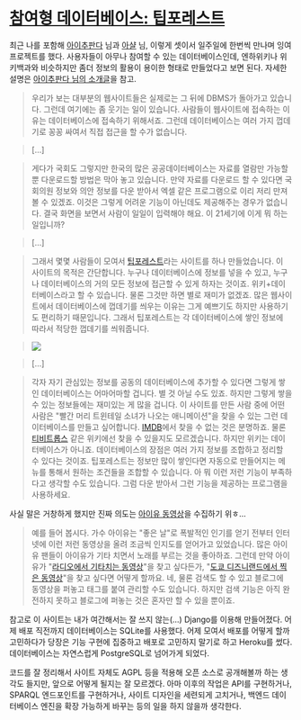 [참여형 데이터베이스: 팁포레스트][source]
=========================================

최근 나를 포함해 [아이추판다][1] 님과 [아샬][2] 님, 이렇게 셋이서 일주일에 한번씩 만나며 잉여 프로젝트를 했다. 사용자들이 아무나 참여할 수 있는 데이터베이스인데, 엔하위키나 위키백과와 비슷하지만 좀더 정보의 활용이 용이한 형태로 만들었다고 보면 된다. 자세한 설명은 [아이추판다 님의 소개글][3]을 참고.

> 우리가 보는 대부분의 웹사이트들은 실제로는 그 뒤에 DBMS가 돌아가고 있습니다. 그런데 여기에는 좀 웃기는 일이 있습니다. 사람들이 웹사이트에 접속하는 이유는 데이터베이스에 접속하기 위해서죠. 그런데 데이터베이스는 여러 가지 껍데기로 꽁꽁 싸여서 직접 접근을 할 수가 없습니다.

> […]

> 게다가 국회도 그렇지만 한국의 많은 공공데이터베이스는 자료를 열람만 가능할 뿐 다운로드할 방법은 막아 놓고 있습니다. 만약 자료를 다운로드 할 수 있다면 국회의원 정보와 의안 정보를 다운 받아서 엑셀 같은 프로그램으로 이리 저리 만져볼 수 있겠죠. 이것은 그렇게 어려운 기능이 아닌데도 제공해주는 경우가 없습니다. 결국 화면을 보면서 사람이 일일이 입력해야 해요. 이 21세기에 이게 뭐 하는 일입니까?

> […]

> 그래서 몇몇 사람들이 모여서 [팁포레스트](http://www.tipforest.com/)라는 사이트를 하나 만들었습니다. 이 사이트의 목적은 간단합니다. 누구나 데이터베이스에 정보를 넣을 수 있고, 누구나 데이터베이스의 거의 모든 정보에 접근할 수 있게 하자는 것이죠. 위키+데이터베이스라고 할 수 있습니다. 물론 그것만 하면 별로 재미가 없겠죠. 많은 웹사이트에서 데이터베이스에 껍데기를 씌우는 이유는 그게 예쁘기도 하지만 사용하기도 편리하기 때문입니다. 그래서 팁포레스트는 각 데이터베이스에 쌓인 정보에 따라서 적당한 껍데기를 씌워줍니다.

> ![](http://pds21.egloos.com/pds/201206/28/94/a0007594_4fec36b541935.gif)

> […]

> 각자 자기 관심있는 정보를 공동의 데이터베이스에 추가할 수 있다면 그렇게 쌓인 데이터베이스는 어마어마할 겁니다. 별 것 아닐 수도 있죠. 하지만 그렇게 쌓을 수 있는 정보들에는 재미있는 게 많을 겁니다. 이 사이트를 만든 사람 중에 어떤 사람은 "빨간 머리 트윈테일 소녀가 나오는 애니메이션"을 찾을 수 있는 그런 데이터베이스를 만들고 싶어합니다. [IMDB](http://imdb.com/)에서 찾을 수 없는 것은 분명하죠. 물론 [티비트롭스](http://tvtropes.org/) 같은 위키에선 찾을 수 있을지도 모르겠습니다. 하지만 위키는 데이터베이스가 아니죠. 데이터베이스의 장점은 여러 가지 정보를 조합하고 정리할 수 있다는 것이죠. 팁포레스트는 정보만 많이 쌓인다면 자동으로 만들어지는 메뉴를 통해서 원하는 조건들을 조합할 수 있습니다. 아 뭐 이런 저런 기능이 부족하다고 생각할 수도 있습니다. 그럼 다운 받아서 그런 기능을 제공하는 프로그램을 사용하세요.

사실 말은 거창하게 했지만 진짜 의도는 [아이유 동영상][4]을 수집하기 위ㅎ…

> 예를 들어 봅시다. 가수 아이유는 "좋은 날"로 폭발적인 인기를 얻기 전부터 인터넷에 이런 저런 동영상을 올려 조금씩 인지도를 얻어가고 있었습니다. 많은 아이유 팬들이 아이유가 기타 치면서 노래를 부르는 것을 좋아하죠. 그런데 만약 아이유가 "[라디오에서 기타치는 동영상][5]"을 찾고 싶다든가, "[도쿄 디즈니랜드에서 찍은 동영상][6]"을 찾고 싶다면 어떻게 할까요. 네, 물론 검색도 할 수 있고 블로그에 동영상을 퍼놓고 태그를 붙여 관리할 수도 있습니다. 하지만 검색 기능은 아직 완전하지 못하고  블로그에 퍼놓는 것은 혼자만 할 수 있을 뿐이죠.

참고로 이 사이트는 내가 여간해서는 잘 쓰지 않는(…) Django를 이용해 만들어졌다. 어제 배포 직전까지 데이터베이스는 SQLite를 사용했다. 어제 모여서 배포를 어떻게 할까 고민하다가 당장은 기능 구현에 집중하고 배포로 고민하지 말기로 하고 Heroku를 썼다. 데이터베이스는 자연스럽게 PostgreSQL로 넘어가게 되었다.

코드를 잘 정리해서 사이트 자체도 AGPL 등을 적용해 오픈 소스로 공개해볼까 하는 생각도 들지만, 앞으로 어떻게 될지는 잘 모르겠다. 아마 이후의 작업은 API를 구현하거나, SPARQL 엔드포인트를 구현하거나, 사이트 디자인을 세련되게 고치거나, 백엔드 데이터베이스 엔진을 확장 가능하게 바꾸는 등의 일을 하지 않을까 생각한다.

[1]: http://nullmodel.egloos.com/
[2]: https://twitter.com/ahastudio
[3]: http://nullmodel.egloos.com/3855945
[4]: http://www.tipforest.com/t/18
[5]: http://www.tipforest.com/t/18?type=radio&type=guitar
[6]: http://www.tipforest.com/t/18?location=Tokyo%20Disneyland

[source]: http://www.tipforest.com/
